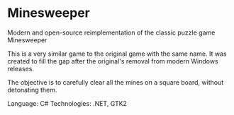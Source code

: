 # Minesweeper

Modern and open-source reimplementation of the classic puzzle game Minesweeper

This is a very similar game to the original game with the same name. It was created to fill the gap after the original's removal from modern Windows releases. 

The objective is to carefully clear all the mines on a square board, without detonating them.

Language: C#
Technologies: .NET, GTK2
